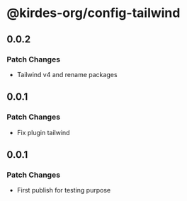 # @kirdes-org/config-tailwind

## 0.0.2

### Patch Changes

- Tailwind v4 and rename packages

## 0.0.1

### Patch Changes

- Fix plugin tailwind

## 0.0.1

### Patch Changes

- First publish for testing purpose
